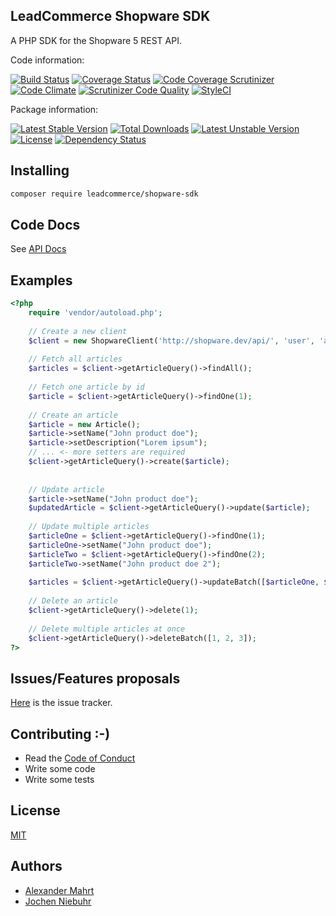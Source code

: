 LeadCommerce Shopware SDK
-----------------

A PHP SDK for the Shopware 5 REST API.

Code information:

[![Build Status](https://travis-ci.org/LeadCommerceDE/shopware-sdk.png?branch=master)](https://travis-ci.org/LeadCommerceDE/shopware-sdk)
[![Coverage Status](https://coveralls.io/repos/github/LeadCommerceDE/shopware-sdk/badge.svg?branch=master)](https://coveralls.io/github/LeadCommerceDE/shopware-sdk?branch=master)
[![Code Coverage Scrutinizer](https://scrutinizer-ci.com/g/LeadCommerceDE/shopware-sdk/badges/coverage.png?b=master)](https://scrutinizer-ci.com/g/LeadCommerceDE/shopware-sdk/?branch=master)
[![Code Climate](https://codeclimate.com/github/LeadCommerceDE/shopware-sdk.png)](https://codeclimate.com/github/LeadCommerceDE/shopware-sdk)
[![Scrutinizer Code Quality](https://scrutinizer-ci.com/g/LeadCommerceDE/shopware-sdk/badges/quality-score.png?b=master)](https://scrutinizer-ci.com/g/LeadCommerceDE/shopware-sdk/?branch=master)
[![StyleCI](https://styleci.io/repos/60611683/shield)](https://styleci.io/repos/60611683)

Package information:

[![Latest Stable Version](https://poser.pugx.org/leadcommerce/shopware-sdk/v/stable.svg)](https://packagist.org/packages/leadcommerce/shopware-sdk)
[![Total Downloads](https://poser.pugx.org/leadcommerce/shopware-sdk/downloads.svg)](https://packagist.org/packages/leadcommerce/shopware-sdk)
[![Latest Unstable Version](https://poser.pugx.org/leadcommerce/shopware-sdk/v/unstable.svg)](https://packagist.org/packages/leadcommerce/shopware-sdk)
[![License](https://poser.pugx.org/leadcommerce/shopware-sdk/license.svg)](https://packagist.org/packages/leadcommerce/shopware-sdk)
[![Dependency Status](https://gemnasium.com/LeadCommerceDE/shopware-sdk.png)](https://gemnasium.com/LeadCommerceDE/shopware-sdk)

## Installing

```bash
composer require leadcommerce/shopware-sdk
```

## Code Docs
See [API Docs](http://leadcommercede.github.io/shopware-sdk/)

## Examples
```php
<?php
    require 'vendor/autoload.php';
    
    // Create a new client
    $client = new ShopwareClient('http://shopware.dev/api/', 'user', 'api_key');
    
    // Fetch all articles
    $articles = $client->getArticleQuery()->findAll();
    
    // Fetch one article by id
    $article = $client->getArticleQuery()->findOne(1);
    
    // Create an article
    $article = new Article();
    $article->setName("John product doe");
    $article->setDescription("Lorem ipsum");
    // ... <- more setters are required
    $client->getArticleQuery()->create($article);
   
    
    // Update article
    $article->setName("John product doe");
    $updatedArticle = $client->getArticleQuery()->update($article);
    
    // Update multiple articles
    $articleOne = $client->getArticleQuery()->findOne(1);
    $articleOne->setName("John product doe");
    $articleTwo = $client->getArticleQuery()->findOne(2);
    $articleTwo->setName("John product doe 2");
        
    $articles = $client->getArticleQuery()->updateBatch([$articleOne, $articleTwo]);
    
    // Delete an article
    $client->getArticleQuery()->delete(1);
    
    // Delete multiple articles at once
    $client->getArticleQuery()->deleteBatch([1, 2, 3]);
?>
```

## Issues/Features proposals

[Here](https://github.com/LeadCommerceDE/shopware-sdk/issues) is the issue tracker.

## Contributing :-)

* Read the [Code of Conduct](CODE_OF_CONDUCT.md)
* Write some code
* Write some tests

## License

[MIT](MIT-LICENSE)

## Authors

- [Alexander Mahrt](https://github.com/cyruxx)
- [Jochen Niebuhr](https://github.com/jniebuhr)
